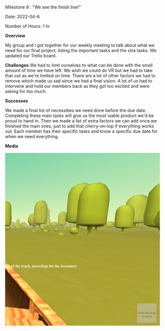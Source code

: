 
Milestone 9 : "We see the finish line!"

Date: 2022-04-6

Number of Hours: 1 hr

**Overview**

My group and I got together for our weekly meeting to talk about what we need for our final project, listing the important tasks and the xtra tasks. We updated our Trello board.

**Challenges**
We had to limit ourselves to what can be done with the small amount of time we have left. We wish we could do VR but we had to take that out as we're limited on time. There are a lot of other factors we had to remove which made us sad since we had a final vision. A lot of us had to intervene and hold our members back as they got too excited and were asking for too much.

**Successes**

We made a final list of necessities we need done before the due date. Completing these main tasks will give us the most viable product we'd be proud to hand in. Then we made a list of extra factors we can add once we finished the main ones, just to add that cherry-on-top if everything works out. Each member has their specific tasks and know a specific due date for when we need everything.

**Media**

![](https://github.com/BIT-IMD-Learning-with-AS/imd3901-term-project-nard/blob/main/documentation/blogposts/mobile.PNG?raw=true)
